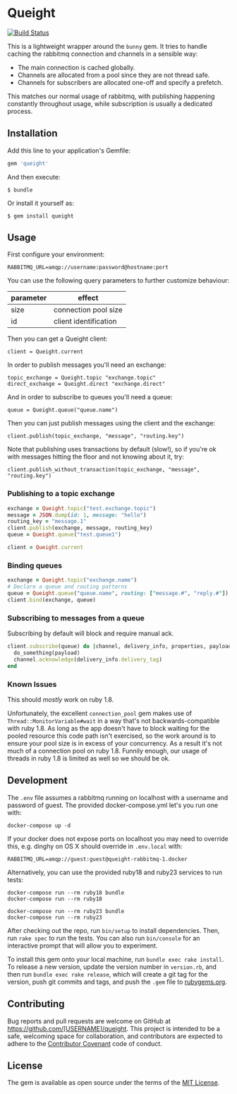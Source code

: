 # Queight

[![Build Status](https://travis-ci.org/JonathonMA/queight.svg?branch=master)](https://travis-ci.org/JonathonMA/queight)

This is a lightweight wrapper around the `bunny` gem. It tries to handle caching the rabbitmq connection and channels in a sensible way:

- The main connection is cached globally.
- Channels are allocated from a pool since they are not thread safe.
- Channels for subscribers are allocated one-off and specify a prefetch.

This matches our normal usage of rabbitmq, with publishing happening constantly throughout usage, while subscription is usually a dedicated process.

## Installation

Add this line to your application's Gemfile:

```ruby
gem 'queight'
```

And then execute:

    $ bundle

Or install it yourself as:

    $ gem install queight

## Usage

First configure your environment:

    RABBITMQ_URL=amqp://username:password@hostname:port

You can use the following query parameters to further customize behaviour:

| parameter | effect                |
| --------- | --------------------- |
| size      | connection pool size  |
| id        | client identification |

Then you can get a Queight client:

    client = Queight.current

In order to publish messages you'll need an exchange:

    topic_exchange = Queight.topic "exchange.topic"
    direct_exchange = Queight.direct "exchange.direct"

And in order to subscribe to queues you'll need a queue:

    queue = Queight.queue("queue.name")

Then you can just publish messages using the client and the exchange:

    client.publish(topic_exchange, "message", "routing.key")

Note that publishing uses transactions by default (slow!), so if you're ok with messages hitting the floor and not knowing about it, try:

    client.publish_without_transaction(topic_exchange, "message", "routing.key")

### Publishing to a topic exchange

```ruby
exchange = Queight.topic("test.exchange.topic")
message = JSON.dump(id: 1, message: "hello")
routing_key = "message.1"
client.publish(exchange, message, routing_key)
queue = Queight.queue("test.queue1")

client = Queight.current
```

### Binding queues

```ruby
exchange = Queight.topic("exchange.name")
# Declare a queue and routing patterns
queue = Queight.queue("queue.name", routing: ["message.#", "reply.#"])
client.bind(exchange, queue)
```

### Subscribing to messages from a queue

Subscribing by default will block and require manual ack.

``` ruby
client.subscribe(queue) do |channel, delivery_info, properties, payload|
  do_something(payload)
  channel.acknowledge(delivery_info.delivery_tag)
end
```

### Known Issues

This should *mostly* work on ruby 1.8.

Unfortunately, the excellent `connection_pool` gem makes use of `Thread::MonitorVariable#wait` in a way that's not backwards-compatible with ruby 1.8. As long as the app doesn't have to block waiting for the pooled resource this code path isn't exercised, so the work around is to ensure your pool size is in excess of your concurrency. As a result it's not much of a connection pool on ruby 1.8. Funnily enough, our usage of threads in ruby 1.8 is limited as well so we should be ok.

## Development

The `.env` file assumes a rabbitmq running on localhost with a username and password of guest. The provided docker-compose.yml let's you run one with:

    docker-compose up -d

If your docker does not expose ports on localhost you may need to override this, e.g. dinghy on OS X should override in `.env.local` with:

    RABBITMQ_URL=amqp://guest:guest@queight-rabbitmq-1.docker

Alternatively, you can use the provided ruby18 and ruby23 services to run tests:

    docker-compose run --rm ruby18 bundle
    docker-compose run --rm ruby18

    docker-compose run --rm ruby23 bundle
    docker-compose run --rm ruby23

After checking out the repo, run `bin/setup` to install dependencies. Then, run `rake spec` to run the tests. You can also run `bin/console` for an interactive prompt that will allow you to experiment.

To install this gem onto your local machine, run `bundle exec rake install`. To release a new version, update the version number in `version.rb`, and then run `bundle exec rake release`, which will create a git tag for the version, push git commits and tags, and push the `.gem` file to [rubygems.org](https://rubygems.org).

## Contributing

Bug reports and pull requests are welcome on GitHub at https://github.com/[USERNAME]/queight. This project is intended to be a safe, welcoming space for collaboration, and contributors are expected to adhere to the [Contributor Covenant](contributor-covenant.org) code of conduct.


## License

The gem is available as open source under the terms of the [MIT License](http://opensource.org/licenses/MIT).

